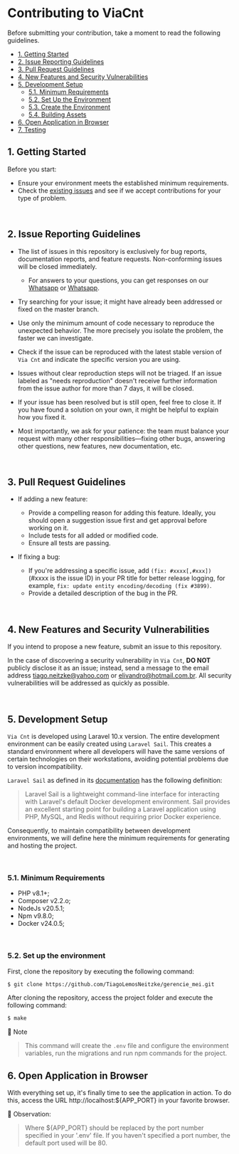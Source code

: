 # Contributing to ViaCnt

Before submitting your contribution, take a moment to read the following guidelines.

- [1. Getting Started](#1-getting-started)
- [2. Issue Reporting Guidelines](#2-issue-reporting-guidelines)
- [3. Pull Request Guidelines](#3-pull-request-guidelines)
- [4. New Features and Security Vulnerabilities](#4-new-features-and-security-vulnerabilities)
- [5. Development Setup](#5-development-setup)
    - [5.1. Minimum Requirements](#51-minimum-requirements)
    - [5.2. Set Up the Environment](#52-set-up-the-environment)
    - [5.3. Create the Environment](#53-create-the-environment)
    - [5.4. Building Assets](#54-building-assets)
- [6. Open Application in Browser](#6-open-application-in-browser)
- [7. Testing](#7-testing)

## 1. Getting Started

Before you start:
- Ensure your environment meets the established minimum requirements.
- Check the [existing issues](https://github.com/Elivandro/cnt-api/issues) and see if we accept contributions for your type of problem.

<br />

## 2. Issue Reporting Guidelines

- The list of issues in this repository is exclusively for bug reports, documentation reports, and feature requests. Non-conforming issues will be closed immediately.

    - For answers to your questions, you can get responses on our [Whatsapp](https://wa.me/556799082296) or [Whatsapp](https://wa.me/556999076818).

- Try searching for your issue; it might have already been addressed or fixed on the master branch.

- Use only the minimum amount of code necessary to reproduce the unexpected behavior. The more precisely you isolate the problem, the faster we can investigate.

- Check if the issue can be reproduced with the latest stable version of `Via Cnt` and indicate the specific version you are using.

- Issues without clear reproduction steps will not be triaged. If an issue labeled as "needs reproduction" doesn't receive further information from the issue author for more than 7 days, it will be closed.

- If your issue has been resolved but is still open, feel free to close it. If you have found a solution on your own, it might be helpful to explain how you fixed it.

- Most importantly, we ask for your patience: the team must balance your request with many other responsibilities—fixing other bugs, answering other questions, new features, new documentation, etc.

<br />

## 3. Pull Request Guidelines

- If adding a new feature:
    - Provide a compelling reason for adding this feature. Ideally, you should open a suggestion issue first and get approval before working on it.
    - Include tests for all added or modified code.
    - Ensure all tests are passing.

- If fixing a bug:
    - If you're addressing a specific issue, add `(fix: #xxxx[,#xxx])` (#xxxx is the issue ID) in your PR title for better release logging, for example, `fix: update entity encoding/decoding (fix #3899)`.
    - Provide a detailed description of the bug in the PR.

<br />

## 4. New Features and Security Vulnerabilities

If you intend to propose a new feature, submit an issue to this repository.

In the case of discovering a security vulnerability in `Via Cnt`, **DO NOT** publicly disclose it as an issue; instead, send a message to the email address [tiago.neitzke@yahoo.com](mailto:tiago.neitzke@yahoo.com) or [elivandro@hotmail.com.br](mailto:elivandro@hotmail.com.br). All security vulnerabilities will be addressed as quickly as possible.

<br />

## 5. Development Setup

`Via Cnt` is developed using Laravel 10.x version. The entire development environment can be easily created using `Laravel Sail`. This creates a standard environment where all developers will have the same versions of certain technologies on their workstations, avoiding potential problems due to version incompatibility.

`Laravel Sail` as defined in its [documentation](https://laravel.com/docs/10.x/sail) has the following definition:

> Laravel Sail is a lightweight command-line interface for interacting with Laravel's default Docker development environment. Sail provides an excellent starting point for building a Laravel application using PHP, MySQL, and Redis without requiring prior Docker experience.

Consequently, to maintain compatibility between development environments, we will define here the minimum requirements for generating and hosting the project.

<br />

### 5.1. Minimum Requirements
- PHP v8.1+;
- Composer v2.2.o;
- NodeJs v20.5.1;
- Npm v9.8.0;
- Docker v24.0.5;

<br />

### 5.2. Set up the environment
First, clone the repository by executing the following command:

```bash
$ git clone https://github.com/TiagoLemosNeitzke/gerencie_mei.git
```

After cloning the repository, access the project folder and execute the following command:

```bash
$ make
```

📝 Note
> This command will create the `.env` file and configure the environment variables, run the migrations and run npm commands for the project. 
 

## 6. Open Application in Browser
With everything set up, it's finally time to see the application in action. To do this, access the URL http://localhost:${APP_PORT} in your favorite browser.

📝 Observation:
>Where ${APP_PORT} should be replaced by the port number specified in your '.env' file. If you haven't specified a port number, the default port used will be 80.

<br />
